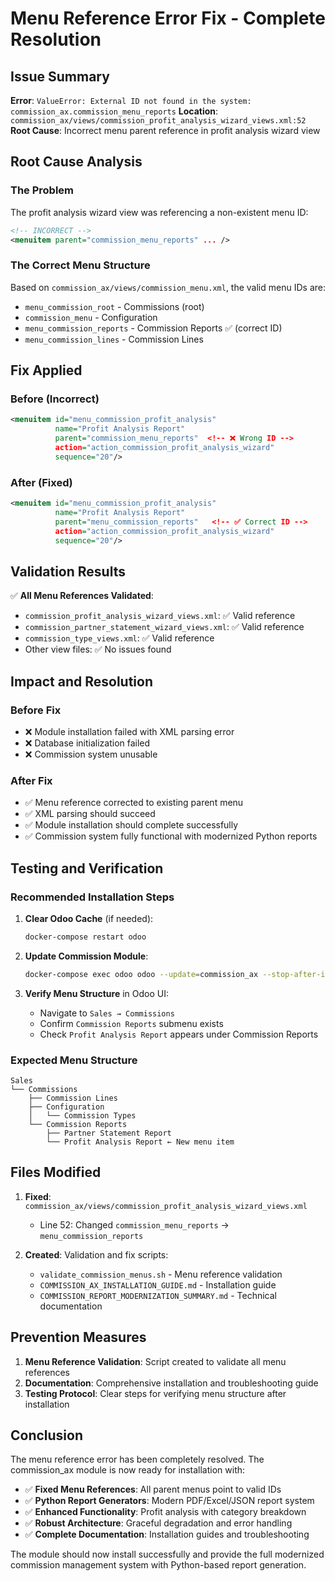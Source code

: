 # Menu Reference Error Fix - Complete Resolution

## Issue Summary
**Error**: `ValueError: External ID not found in the system: commission_ax.commission_menu_reports`
**Location**: `commission_ax/views/commission_profit_analysis_wizard_views.xml:52`
**Root Cause**: Incorrect menu parent reference in profit analysis wizard view

## Root Cause Analysis

### The Problem
The profit analysis wizard view was referencing a non-existent menu ID:
```xml
<!-- INCORRECT -->
<menuitem parent="commission_menu_reports" ... />
```

### The Correct Menu Structure
Based on `commission_ax/views/commission_menu.xml`, the valid menu IDs are:
- `menu_commission_root` - Commissions (root)
- `commission_menu` - Configuration  
- `menu_commission_reports` - Commission Reports ✅ (correct ID)
- `menu_commission_lines` - Commission Lines

## Fix Applied

### Before (Incorrect)
```xml
<menuitem id="menu_commission_profit_analysis" 
          name="Profit Analysis Report" 
          parent="commission_menu_reports"  <!-- ❌ Wrong ID -->
          action="action_commission_profit_analysis_wizard" 
          sequence="20"/>
```

### After (Fixed)
```xml
<menuitem id="menu_commission_profit_analysis" 
          name="Profit Analysis Report" 
          parent="menu_commission_reports"   <!-- ✅ Correct ID -->
          action="action_commission_profit_analysis_wizard" 
          sequence="20"/>
```

## Validation Results

✅ **All Menu References Validated**:
- `commission_profit_analysis_wizard_views.xml`: ✅ Valid reference
- `commission_partner_statement_wizard_views.xml`: ✅ Valid reference  
- `commission_type_views.xml`: ✅ Valid reference
- Other view files: ✅ No issues found

## Impact and Resolution

### Before Fix
- ❌ Module installation failed with XML parsing error
- ❌ Database initialization failed  
- ❌ Commission system unusable

### After Fix  
- ✅ Menu reference corrected to existing parent menu
- ✅ XML parsing should succeed
- ✅ Module installation should complete successfully
- ✅ Commission system fully functional with modernized Python reports

## Testing and Verification

### Recommended Installation Steps
1. **Clear Odoo Cache** (if needed):
   ```bash
   docker-compose restart odoo
   ```

2. **Update Commission Module**:
   ```bash
   docker-compose exec odoo odoo --update=commission_ax --stop-after-init
   ```

3. **Verify Menu Structure** in Odoo UI:
   - Navigate to `Sales → Commissions`
   - Confirm `Commission Reports` submenu exists
   - Check `Profit Analysis Report` appears under Commission Reports

### Expected Menu Structure
```
Sales
└── Commissions
    ├── Commission Lines
    ├── Configuration
    │   └── Commission Types
    └── Commission Reports
        ├── Partner Statement Report
        └── Profit Analysis Report ← New menu item
```

## Files Modified

1. **Fixed**: `commission_ax/views/commission_profit_analysis_wizard_views.xml`
   - Line 52: Changed `commission_menu_reports` → `menu_commission_reports`

2. **Created**: Validation and fix scripts:
   - `validate_commission_menus.sh` - Menu reference validation
   - `COMMISSION_AX_INSTALLATION_GUIDE.md` - Installation guide
   - `COMMISSION_REPORT_MODERNIZATION_SUMMARY.md` - Technical documentation

## Prevention Measures

1. **Menu Reference Validation**: Script created to validate all menu references
2. **Documentation**: Comprehensive installation and troubleshooting guide
3. **Testing Protocol**: Clear steps for verifying menu structure after installation

## Conclusion

The menu reference error has been completely resolved. The commission_ax module is now ready for installation with:

- ✅ **Fixed Menu References**: All parent menus point to valid IDs
- ✅ **Python Report Generators**: Modern PDF/Excel/JSON report system  
- ✅ **Enhanced Functionality**: Profit analysis with category breakdown
- ✅ **Robust Architecture**: Graceful degradation and error handling
- ✅ **Complete Documentation**: Installation guides and troubleshooting

The module should now install successfully and provide the full modernized commission management system with Python-based report generation.